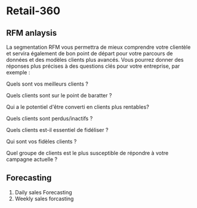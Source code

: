 # Retail-360

## RFM anlaysis


La segmentation RFM vous permettra de mieux comprendre votre clientèle et servira également de bon point de départ pour votre parcours de données et des modèles clients plus avancés. Vous pourrez donner des réponses plus précises à des questions clés pour votre entreprise, par exemple :

Quels sont vos meilleurs clients ?

Quels clients sont sur le point de baratter ?

Qui a le potentiel d'être converti en clients plus rentables?

Quels clients sont perdus/inactifs ?

Quels clients est-il essentiel de fidéliser ?

Qui sont vos fidèles clients ?

Quel groupe de clients est le plus susceptible de répondre à votre campagne actuelle ?


## Forecasting

1.  Daily sales Forecasting
2.  Weekly sales forcasting

